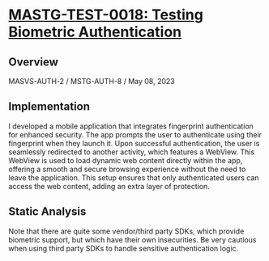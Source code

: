 # [MASTG-TEST-0018: Testing Biometric Authentication](https://mas.owasp.org/MASTG/tests/android/MASVS-AUTH/MASTG-TEST-0018/)
## Overview
MASVS-AUTH-2 / MSTG-AUTH-8 / May 08, 2023
## Implementation
I developed a mobile application that integrates fingerprint authentication for enhanced security. The app prompts the user to authenticate using their fingerprint when they launch it. Upon successful authentication, the user is seamlessly redirected to another activity, which features a WebView. This WebView is used to load dynamic web content directly within the app, offering a smooth and secure browsing experience without the need to leave the application. This setup ensures that only authenticated users can access the web content, adding an extra layer of protection.
## Static Analysis
Note that there are quite some vendor/third party SDKs, which provide biometric support, but which have their own insecurities. Be very cautious when using third party SDKs to handle sensitive authentication logic.

